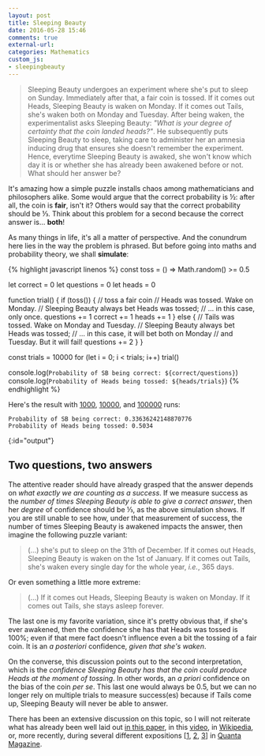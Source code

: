 ```yaml
---
layout: post
title: Sleeping Beauty
date: 2016-05-28 15:46
comments: true
external-url:
categories: Mathematics
custom_js:
- sleepingbeauty
---
```


> Sleeping Beauty undergoes an experiment where she's put to sleep on Sunday. Immediately after that, a fair coin is tossed. If it comes out Heads, Sleeping Beauty is waken on Monday. If it comes out Tails, she's waken both on Monday and Tuesday. After being waken, the experimentalist asks Sleeping Beauty: *"What is your degree of certainty that the coin landed heads?"*. He subsequently puts Sleeping Beauty to sleep, taking care to administer her an amnesia inducing drug that ensures she doesn't remember the experiment. Hence, everytime Sleeping Beauty is awaked, she won't know which day it is or whether she has already been awakened before or not. What should her answer be?

It's amazing how a simple puzzle installs chaos among mathematicians and philosophers alike. Some would argue that the correct probability is ½: after all, the coin is **fair**, isn't it? Others would say that the correct probability should be ⅓. Think about this problem for a second because the correct answer is... **both**!

As many things in life, it's all a matter of perspective. And the conundrum here lies in the way the problem is phrased. But before going into maths and probability theory, we shall **simulate**:

{% highlight javascript linenos %}
const toss = () => Math.random() >= 0.5

let correct = 0
let questions = 0
let heads = 0

function trial() {
  if (toss()) {   // toss a fair coin
    // Heads was tossed. Wake on Monday.
    // Sleeping Beauty always bet Heads was tossed;
    // ... in this case, only once.
    questions += 1
    correct += 1
    heads += 1
  } else {
    // Tails was tossed. Wake on Monday and Tuesday.
    // Sleeping Beauty always bet Heads was tossed;
    // ... in this case, it will bet both on Monday
    // and Tuesday. But it will fail!
    questions += 2
  }
}

const trials = 10000
for (let i = 0; i < trials; i++) trial()

console.log(`Probability of SB being correct: ${correct/questions}`)
console.log(`Probability of Heads being tossed: ${heads/trials}`)
{% endhighlight %}

Here's the result with <a href="javascript:simulate(1000)">1000</a>, <a href="javascript:simulate(10000)">10000</a>, and <a href="javascript:simulate(100000)">100000</a> runs:

```
Probability of SB being correct: 0.33636242148870776
Probability of Heads being tossed: 0.5034
```
{:id="output"}

## Two questions, two answers

The attentive reader should have already grasped that the answer depends on *what exactly we are counting as a success*. If we measure success as the *number of times Sleeping Beauty is able to give a correct answer*, then her *degree* of confidence should be ⅓, as the above simulation shows. If you are still unable to see how, under that measurement of success, the number of times Sleeping Beauty is awakened impacts the answer, then imagine the following puzzle variant:

> (...) she's put to sleep on the 31th of December. If it comes out Heads, Sleeping Beauty is waken on the 1st of January. If it comes out Tails, she's waken every single day for the whole year, *i.e.*, 365 days.

Or even something a little more extreme:

> (...) If it comes out Heads, Sleeping Beauty is waken on Monday. If it comes out Tails, she stays asleep forever.

The last one is my favorite variation, since it's pretty obvious that, if she's ever awakened, then the confidence she has that Heads was tossed is 100%; even if that mere fact doesn't influence even a bit the tossing of a fair coin. It is an *a posteriori* confidence, *given that she's waken*.

On the converse, this discussion points out to the second interpretation, which is the *confidence Sleeping Beauty has that the coin could produce Heads at the moment of tossing*. In other words, an *a priori* confidence on the bias of the coin *per se*. This last one would always be 0.5, but we can no longer rely on multiple trials to measure success(es) because if Tails come up, Sleeping Beauty will never be able to answer.

There has been an extensive discussion on this topic, so I will not reiterate what has already been well laid out [in this paper](http://arxiv.org/ftp/arxiv/papers/0806/0806.1316.pdf), in this  [video](https://www.youtube.com/watch?v=zL52lG6aNIY), in [Wikipedia](https://en.wikipedia.org/wiki/Sleeping_Beauty), or, more recently, during several different expositions [[1](https://www.quantamagazine.org/20160114-sleeping-beautys-necker-cube-dilemma/),
[2](https://www.quantamagazine.org/20160129-solution-sleeping-beautys-dilemma/), [3](https://www.quantamagazine.org/20160331-why-sleeping-beauty-is-lost-in-time/)] in [Quanta Magazine](http://www.quantamagazine.org/).
